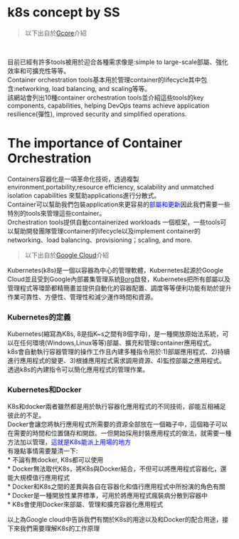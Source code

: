 k8s concept by SS 
===
>以下出自於[Gcore](https://gcore.com/blog/top-10-container-orchestration-tools/)介紹 
<br>

目前已經有許多tools被用於迎合各種需求像是:simple to large-scale部屬、強化效率和可擴充性等等。<br>
Container orchestration tools基本用於管理container的lifecycle其中包含:networking, load balancing, and scaling等等。<br>
該網站會列出10種container orchestration tools並介紹這些tools的key components, capabilities, helping DevOps teams achieve application resilience(彈性), improved security and simplified operations.<br>

The importance of Container Orchestration
===
Containers容器化是一項革命化技術，透過複製environment,portability,resource efficiency, scalability and unmatched isolation capabilities 來幫助applications進行分散式。<br>
Container可以幫助我們包裝application來更容易的<font color="Blue">部屬和更新</font>因此我們需要一些特別的tools來管理這些container。<br>
Orchestration tools提供自動containerized workloads 一個框架，一些tools可以幫助開發團隊管理container的lifecycle以及implement container的networking、load balancing、provisioning；scaling, and more.


>以下出自於[Google Cloud](https://cloud.google.com/learn/what-is-kubernetes?hl=zh-TW)介紹 <br>

Kubernetes(k8s)是一個以容器為中心的管理軟體，Kubernetes起源於Google Cloud並且受到Google內部叢集管理系統[Borg](https://research.google/pubs/large-scale-cluster-management-at-google-with-borg/)啟發，Kubernetes把所有部屬以及管理程式等環節都精簡畫並提供自動化的容器配置、調度等等便利功能有助於提升作業可靠性、方便性、管理性和減少運作時間和資源。

<h3>Kubernetes的定義</h3>

Kubernetes(縮寫為K8s, 8是指K~s之間有8個字母)，是一種開放原始法系統，可以在任何環境(Windows,Linux等等)部屬、擴充和管理container應用程式。<br>
k8s會自動執行容器管理的操作工作且內建多種指令用於:1)部屬應用程式、2)持續進行應用程式的變更、3)根據應用程式需求調用資源、4)監控部屬之應用程式。<br>
透過k8s的內建指令可以簡化應用程式的管理作業。<br>

<h3>Kubernetes和Docker</h3>
K8s和docker兩者雖然都是用於執行容器化應用程式的不同技術，卻能互相補足彼此的不足。<br>
Docker會讓您將執行應用程式所需要的資源全部放在一個箱子中，這個箱子可以在需要的時間和位置儲存和開啟。一但開始採用封裝應用程式的做法，就需要一種方法加以管理，<font color="blue">這就是K8s能派上用場的地方</font><br>
有幾點事情需要釐清一下:<br>
* 不論有無docker, K8s都可以使用<br>
* Docker無法取代K8s，將K8s與Docker結合，不但可以將應用程式容器化，還能大規模值行應用程式<br>
* Docker和K8s之間的差異與各自在容器化和值行應用程式中所扮演的角色有關<br>
* Docker是一種開放性業界標準，可用於將應用程式瘋裝病分散到容器中<br>
* K8s會使用Docker來部屬、管理和擴充容器化應用程式<br>

以上為Google cloud中告訴我們有關於K8s的用途以及和Docker的配合用途，接下來我們需要理解K8s的工作原理




